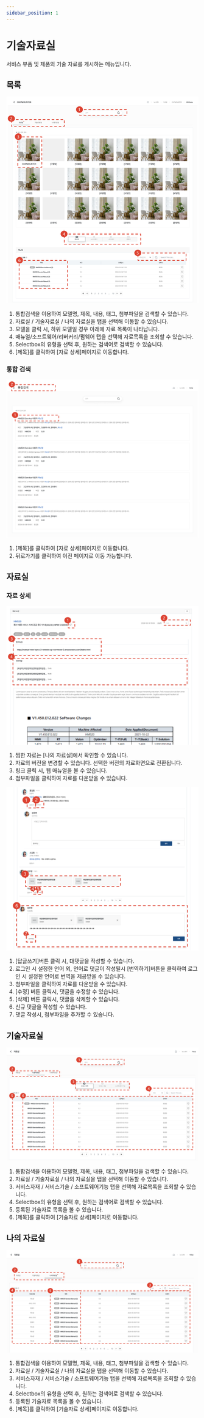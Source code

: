 ```yaml
---
sidebar_position: 1
---
```


# 기술자료실

서비스 부품 및 제품의 기술 자료를 게시하는 메뉴입니다.

## 목록

![005](./img/005.png)

1. 통합검색을 이용하여 모델명, 제목, 내용, 태그, 첨부파일을 검색할 수 있습니다.
1. 자료실 / 기술자료실 / 나의 자료실을 탭을 선택해 이동할 수 있습니다.
1. 모델을 클릭 시, 하위 모델일 경우 아래에 자료 목록이 나타납니다.
1. 매뉴얼/소프트웨어/리버커리/펌웨어 탭을 선택해 자료목록을 조회할 수 있습니다.
1. Selectbox의 유형을 선택 후, 원하는 검색어로 검색할 수 있습니다.
1. [제목]를 클릭하여 [자료 상세]페이지로 이동합니다.

### 통합 검색

![006](./img/006.png)

1. [제목]를 클릭하여 [자료 상세]페이지로 이동합니다.
1. 뒤로가기를 클릭하여 이전 페이지로 이동 가능합니다.

## 자료실

### 자료 상세

![007](./img/007.png)

1. 찜한 자료는 [나의 자료실]에서 확인할 수 있습니다.
1. 자료의 버전을 변경할 수 있습니다. 선택한 버전의 자료화면으로 전환됩니다.
1. 링크 클릭 시, 웹 매뉴얼을 볼 수 있습니다.
1. 첨부파일을 클릭하여 자료를 다운받을 수 있습니다.

![008](./img/008.png)

1. [답글쓰기]버튼 클릭 시, 대댓글을 작성할 수 있습니다. 
1. 로그인 시 설정한 언어 외, 언어로 댓글이 작성될시 [번역하기]버튼을 클릭하여 로그인 시 설정한 언어로 번역을 제공받을 수 있습니다.
1. 첨부파일을 클릭하여 자료를 다운받을 수 있습니다.
1. [수정] 버튼 클릭시, 댓글을 수정할 수 있습니다.
1. [삭제] 버튼 클릭시, 댓글을 삭제할 수 있습니다.
1. 신규 댓글을 작성할 수 있습니다.
1. 댓글 작성시, 첨부파일을 추가할 수 있습니다.

## 기술자료실

![009](./img/009.png)

1. 통합검색을 이용하여 모델명, 제목, 내용, 태그, 첨부파일을 검색할 수 있습니다.
1. 자료실 / 기술자료실 / 나의 자료실을 탭을 선택해 이동할 수 있습니다.
1. 서비스자재 / 서비스기술 / 소프트웨어기능 탭을 선택해 자료목록을 조회할 수 있습니다.
1. Selectbox의 유형을 선택 후, 원하는 검색어로 검색할 수 있습니다.
1. 등록된 기술자료 목록을 볼 수 있습니다.
1. [제목]를 클릭하여 [기술자료 상세]페이지로 이동합니다.


## 나의 자료실

![010](./img/010.png)

1. 통합검색을 이용하여 모델명, 제목, 내용, 태그, 첨부파일을 검색할 수 있습니다.
1. 자료실 / 기술자료실 / 나의 자료실을 탭을 선택해 이동할 수 있습니다.
1. 서비스자재 / 서비스기술 / 소프트웨어기능 탭을 선택해 자료목록을 조회할 수 있습니다.
1. Selectbox의 유형을 선택 후, 원하는 검색어로 검색할 수 있습니다.
1. 등록된 기술자료 목록을 볼 수 있습니다.
1. [제목]를 클릭하여 [기술자료 상세]페이지로 이동합니다.
